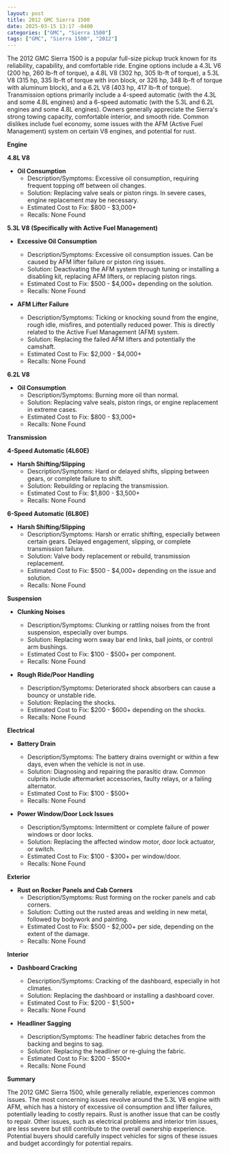 ```yaml
---
layout: post
title: 2012 GMC Sierra 1500
date: 2025-03-15 13:17 -0400
categories: ["GMC", "Sierra 1500"]
tags: ["GMC", "Sierra 1500", "2012"]
---
```

The 2012 GMC Sierra 1500 is a popular full-size pickup truck known for its reliability, capability, and comfortable ride. Engine options include a 4.3L V6 (200 hp, 260 lb-ft of torque), a 4.8L V8 (302 hp, 305 lb-ft of torque), a 5.3L V8 (315 hp, 335 lb-ft of torque with iron block, or 326 hp, 348 lb-ft of torque with aluminum block), and a 6.2L V8 (403 hp, 417 lb-ft of torque). Transmission options primarily include a 4-speed automatic (with the 4.3L and some 4.8L engines) and a 6-speed automatic (with the 5.3L and 6.2L engines and some 4.8L engines). Owners generally appreciate the Sierra's strong towing capacity, comfortable interior, and smooth ride. Common dislikes include fuel economy, some issues with the AFM (Active Fuel Management) system on certain V8 engines, and potential for rust.

**Engine**

**4.8L V8**

*   **Oil Consumption**
    *   Description/Symptoms: Excessive oil consumption, requiring frequent topping off between oil changes.
    *   Solution: Replacing valve seals or piston rings. In severe cases, engine replacement may be necessary.
    *   Estimated Cost to Fix: $800 - $3,000+
    *   Recalls: None Found

**5.3L V8 (Specifically with Active Fuel Management)**

*   **Excessive Oil Consumption**
    *   Description/Symptoms: Excessive oil consumption issues. Can be caused by AFM lifter failure or piston ring issues.
    *   Solution: Deactivating the AFM system through tuning or installing a disabling kit, replacing AFM lifters, or replacing piston rings.
    *   Estimated Cost to Fix: $500 - $4,000+ depending on the solution.
    *   Recalls: None Found

*   **AFM Lifter Failure**
    *   Description/Symptoms: Ticking or knocking sound from the engine, rough idle, misfires, and potentially reduced power. This is directly related to the Active Fuel Management (AFM) system.
    *   Solution: Replacing the failed AFM lifters and potentially the camshaft.
    *   Estimated Cost to Fix: $2,000 - $4,000+
    *   Recalls: None Found

**6.2L V8**

*   **Oil Consumption**
    *   Description/Symptoms: Burning more oil than normal.
    *   Solution: Replacing valve seals, piston rings, or engine replacement in extreme cases.
    *   Estimated Cost to Fix: $800 - $3,000+
    *   Recalls: None Found

**Transmission**

**4-Speed Automatic (4L60E)**

*   **Harsh Shifting/Slipping**
    *   Description/Symptoms: Hard or delayed shifts, slipping between gears, or complete failure to shift.
    *   Solution: Rebuilding or replacing the transmission.
    *   Estimated Cost to Fix: $1,800 - $3,500+
    *   Recalls: None Found

**6-Speed Automatic (6L80E)**

*   **Harsh Shifting/Slipping**
    *   Description/Symptoms: Harsh or erratic shifting, especially between certain gears. Delayed engagement, slipping, or complete transmission failure.
    *   Solution: Valve body replacement or rebuild, transmission replacement.
    *   Estimated Cost to Fix: $500 - $4,000+ depending on the issue and solution.
    *   Recalls: None Found

**Suspension**

*   **Clunking Noises**
    *   Description/Symptoms: Clunking or rattling noises from the front suspension, especially over bumps.
    *   Solution: Replacing worn sway bar end links, ball joints, or control arm bushings.
    *   Estimated Cost to Fix: $100 - $500+ per component.
    *   Recalls: None Found

*   **Rough Ride/Poor Handling**
    *   Description/Symptoms: Deteriorated shock absorbers can cause a bouncy or unstable ride.
    *   Solution: Replacing the shocks.
    *   Estimated Cost to Fix: $200 - $600+ depending on the shocks.
    *   Recalls: None Found

**Electrical**

*   **Battery Drain**
    *   Description/Symptoms: The battery drains overnight or within a few days, even when the vehicle is not in use.
    *   Solution: Diagnosing and repairing the parasitic draw. Common culprits include aftermarket accessories, faulty relays, or a failing alternator.
    *   Estimated Cost to Fix: $100 - $500+
    *   Recalls: None Found

*   **Power Window/Door Lock Issues**
    *   Description/Symptoms: Intermittent or complete failure of power windows or door locks.
    *   Solution: Replacing the affected window motor, door lock actuator, or switch.
    *   Estimated Cost to Fix: $100 - $300+ per window/door.
    *   Recalls: None Found

**Exterior**

*   **Rust on Rocker Panels and Cab Corners**
    *   Description/Symptoms: Rust forming on the rocker panels and cab corners.
    *   Solution: Cutting out the rusted areas and welding in new metal, followed by bodywork and painting.
    *   Estimated Cost to Fix: $500 - $2,000+ per side, depending on the extent of the damage.
    *   Recalls: None Found

**Interior**

*   **Dashboard Cracking**
    *   Description/Symptoms: Cracking of the dashboard, especially in hot climates.
    *   Solution: Replacing the dashboard or installing a dashboard cover.
    *   Estimated Cost to Fix: $200 - $1,500+
    *   Recalls: None Found

*   **Headliner Sagging**
    *   Description/Symptoms: The headliner fabric detaches from the backing and begins to sag.
    *   Solution: Replacing the headliner or re-gluing the fabric.
    *   Estimated Cost to Fix: $200 - $500+
    *   Recalls: None Found

**Summary**

The 2012 GMC Sierra 1500, while generally reliable, experiences common issues. The most concerning issues revolve around the 5.3L V8 engine with AFM, which has a history of excessive oil consumption and lifter failures, potentially leading to costly repairs. Rust is another issue that can be costly to repair. Other issues, such as electrical problems and interior trim issues, are less severe but still contribute to the overall ownership experience. Potential buyers should carefully inspect vehicles for signs of these issues and budget accordingly for potential repairs.

